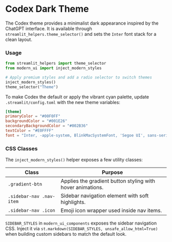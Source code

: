 # Codex Dark Theme

The Codex theme provides a minimalist dark appearance inspired by the ChatGPT interface.
It is available through `streamlit_helpers.theme_selector()` and sets the
`Inter` font stack for a clean layout.

### Usage

```python
from streamlit_helpers import theme_selector
from modern_ui import inject_modern_styles

# Apply premium styles and add a radio selector to switch themes
inject_modern_styles()
theme_selector("Theme")
```

To make Codex the default or apply the vibrant cyan palette, update
`.streamlit/config.toml` with the new theme variables:

```toml
[theme]
primaryColor = "#00F0FF"
backgroundColor = "#001E26"
secondaryBackgroundColor = "#002B36"
textColor = "#E0FFFF"
font = "Inter, -apple-system, BlinkMacSystemFont, 'Segoe UI', sans-serif"
```

### CSS Classes

The `inject_modern_styles()` helper exposes a few utility classes:

| Class | Purpose |
|-------|---------|
| `.gradient-btn` | Applies the gradient button styling with hover animations. |
| `.sidebar-nav .nav-item` | Sidebar navigation element with soft highlights. |
| `.sidebar-nav .icon` | Emoji icon wrapper used inside nav items. |

``SIDEBAR_STYLES`` in ``modern_ui_components`` exposes the sidebar navigation
CSS. Inject it via ``st.markdown(SIDEBAR_STYLES, unsafe_allow_html=True)`` when
building custom sidebars to match the default look.
